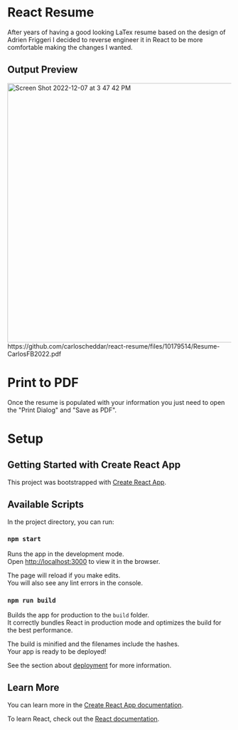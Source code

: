 # React Resume
After years of having a good looking LaTex resume based on the design of Adrien Friggeri I decided to reverse engineer it in React to be more comfortable making the changes I wanted.

## Output Preview
<img width="582" alt="Screen Shot 2022-12-07 at 3 47 42 PM" src="https://user-images.githubusercontent.com/3360539/206280930-9d05614a-10d2-4128-be1e-8e9cc1f4357e.png">
https://github.com/carloscheddar/react-resume/files/10179514/Resume-CarlosFB2022.pdf


# Print to PDF
Once the resume is populated with your information you just need to open the "Print Dialog" and "Save as PDF".

# Setup

## Getting Started with Create React App

This project was bootstrapped with [Create React App](https://github.com/facebook/create-react-app).

## Available Scripts

In the project directory, you can run:

### `npm start`

Runs the app in the development mode.\
Open [http://localhost:3000](http://localhost:3000) to view it in the browser.

The page will reload if you make edits.\
You will also see any lint errors in the console.

### `npm run build`

Builds the app for production to the `build` folder.\
It correctly bundles React in production mode and optimizes the build for the best performance.

The build is minified and the filenames include the hashes.\
Your app is ready to be deployed!

See the section about [deployment](https://facebook.github.io/create-react-app/docs/deployment) for more information.

## Learn More

You can learn more in the [Create React App documentation](https://facebook.github.io/create-react-app/docs/getting-started).

To learn React, check out the [React documentation](https://reactjs.org/).
